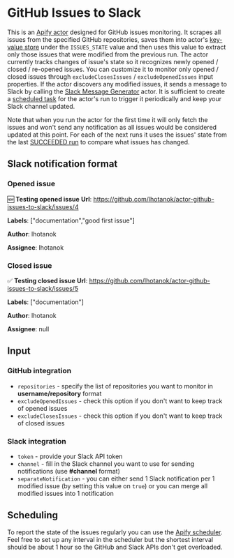 # GitHub Issues to Slack

This is an [Apify actor](https://apify.com/actors) designed for GitHub issues monitoring. It scrapes all issues from the specified GitHub repositories, saves them into actor's [key-value store](https://sdk.apify.com/docs/api/key-value-store) under the `ISSUES_STATE` value and then uses this value to extract only those issues that were modified from the previous run. The actor currently tracks changes of issue's state so it recognizes newly opened / closed / re-opened issues. You can customize it to monitor only opened / closed issues through `excludeClosesIssues` / `excludeOpenedIssues` input properties. If the actor discovers any modified issues, it sends a message to Slack by calling the [Slack Message Generator](https://apify.com/katerinahronik/slack-message) actor. It is sufficient to create a [scheduled task](#scheduling) for the actor's run to trigger it periodically and keep your Slack channel updated.

Note that when you run the actor for the first time it will only fetch the issues and won't send any notification as all issues would be considered updated at this point. For each of the next runs it uses the issues' state from the last [SUCCEEDED run](https://docs.apify.com/actors/running#lifecycle) to compare what issues has changed.

## Slack notification format

### Opened issue

🆕 **Testing opened issue**
**Url**: https://github.com/lhotanok/actor-github-issues-to-slack/issues/4

**Labels**: ["documentation","good first issue"]

**Author**: lhotanok

**Assignee**: lhotanok

### Closed issue

✅ **Testing closed issue**
**Url**: https://github.com/lhotanok/actor-github-issues-to-slack/issues/5

**Labels**: ["documentation"]

**Author**: lhotanok

**Assignee**: null

## Input

### GitHub integration

- `repositories` - specify the list of repositories you want to monitor in **username/repository** format
- `excludeOpenedIssues` - check this option if you don't want to keep track of opened issues
- `excludeClosesIssues` - check this option if you don't want to keep track of closed issues

### Slack integration

- `token` - provide your Slack API token
- `channel` - fill in the Slack channel you want to use for sending notifications (use **#channel** format)
- `separateNotification` - you can either send 1 Slack notification per 1 modified issue (by setting this value on `true`) or you can merge all modified issues into 1 notification

## Scheduling

To report the state of the issues regularly you can use the [Apify scheduler](https://my.apify.com/schedules). Feel free to set up any interval in the scheduler but the shortest interval should be about 1 hour so the GitHub and Slack APIs don't get overloaded.
